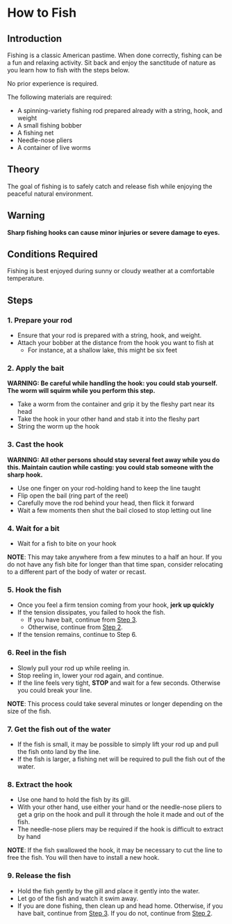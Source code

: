 # How to Fish

## Introduction
Fishing is a classic American pastime.
When done correctly, fishing can be a fun and relaxing activity.
Sit back and enjoy the sanctitude of nature as you learn how to fish with the steps below.

No prior experience is required.

The following materials are required:
* A spinning-variety fishing rod prepared already with a string, hook, and weight
* A small fishing bobber
* A fishing net
* Needle-nose pliers
* A container of live worms

## Theory
The goal of fishing is to safely catch and release fish while enjoying the peaceful natural environment.

## Warning
**Sharp fishing hooks can cause minor injuries or severe damage to eyes.**

## Conditions Required
Fishing is best enjoyed during sunny or cloudy weather at a comfortable temperature.

## Steps

### 1. Prepare your rod
* Ensure that your rod is prepared with a string, hook, and weight.
* Attach your bobber at the distance from the hook you want to fish at
    * For instance, at a shallow lake, this might be six feet

### 2. Apply the bait
**WARNING: Be careful while handling the hook: you could stab yourself.
The worm will squirm while you perform this step.**

* Take a worm from the container and grip it by the fleshy part near its head
* Take the hook in your other hand and stab it into the fleshy part
* String the worm up the hook

### 3. Cast the hook
**WARNING: All other persons should stay several feet away while you do this.
Maintain caution while casting: you could stab someone with the sharp hook.**

* Use one finger on your rod-holding hand to keep the line taught
* Flip open the bail (ring part of the reel)
* Carefully move the rod behind your head, then flick it forward
* Wait a few moments then shut the bail closed to stop letting out line

### 4. Wait for a bit
* Wait for a fish to bite on your hook

**NOTE**: This may take anywhere from a few minutes to a half an hour.
If you do not have any fish bite for longer than that time span,
consider relocating to a different part of the body of water or recast.

### 5. Hook the fish
* Once you feel a firm tension coming from your hook, **jerk up quickly**
* If the tension dissipates, you failed to hook the fish.
    * If you have bait, continue from [Step 3](#3.-cast-the-hook).
    * Otherwise, continue from [Step 2](#2.-apply-the-bait).
* If the tension remains, continue to Step 6.

### 6. Reel in the fish
* Slowly pull your rod up while reeling in.
* Stop reeling in, lower your rod again, and continue.
* If the line feels very tight, **STOP** and wait for a few seconds. Otherwise you could break your line.

**NOTE**: This process could take several minutes or longer depending on the size of the fish.

### 7. Get the fish out of the water
* If the fish is small, it may be possible to simply lift your rod up and pull the fish onto land by the line.
* If the fish is larger, a fishing net will be required to pull the fish out of the water.

### 8. Extract the hook
* Use one hand to hold the fish by its gill.
* With your other hand, use either your hand or the needle-nose pliers to get a grip on the hook and pull it through the hole it made and out of the fish.
* The needle-nose pliers may be required if the hook is difficult to extract by hand

**NOTE**: If the fish swallowed the hook, it may be necessary to cut the line to free the fish.
You will then have to install a new hook.

### 9. Release the fish
* Hold the fish gently by the gill and place it gently into the water.
* Let go of the fish and watch it swim away.
* If you are done fishing, then clean up and head home. Otherwise, if you have bait, continue from [Step 3](#3.-cast-the-hook). If you do not, continue from [Step 2](#2.-apply-the-bait).
